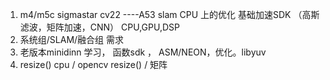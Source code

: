 1. m4/m5c  sigmastar cv22  ----A53  slam CPU 上的优化 基础加速SDK （高斯滤波，矩阵加速，CNN） CPU,GPU,DSP
2. 系统组/SLAM/融合组 需求
3. 老版本minidinn 学习， 函数sdk  ， ASM/NEON，优化。libyuv
4. resize() cpu / opencv resize() / 矩阵